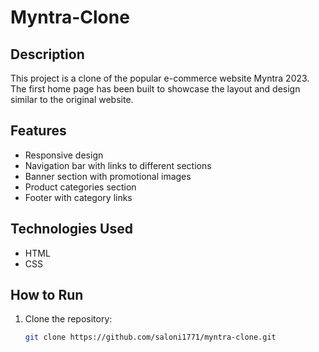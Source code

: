 # Myntra-Clone

## Description
This project is a clone of the popular e-commerce website Myntra 2023. The first home page has been built to showcase the layout and design similar to the original website.

## Features
- Responsive design
- Navigation bar with links to different sections
- Banner section with promotional images
- Product categories section
- Footer with category links

## Technologies Used
- HTML
- CSS

## How to Run
1. Clone the repository:
   ```bash
   git clone https://github.com/saloni1771/myntra-clone.git
   ```
